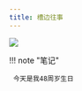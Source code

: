 ```yaml
---
title: 槽边往事
---
```


![](http://wx.qlogo.cn/mmhead/Q3auHgzwzM6zmSwQkvHdgXDtnpAyLYjuib8QdW6ibKKGo8zcZVbYxiaUw/0)


!!! note "笔记"

	 今天是我48周岁生日 

